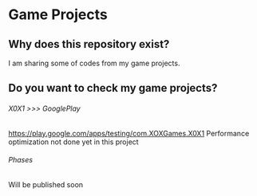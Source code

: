 # Game Projects
## Why does this repository exist?
I am sharing some of codes from my game projects.
## Do you want to check my game projects?
###### X0X1 >>> GooglePlay
https://play.google.com/apps/testing/com.XOXGames.X0X1
Performance optimization not done yet in this project
###### Phases 
Will be published soon
